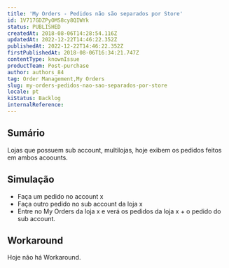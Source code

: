 ```yaml
---
title: 'My Orders - Pedidos não são separados por Store'
id: 1V717GDZPyOMS8cy8QIWYk
status: PUBLISHED
createdAt: 2018-08-06T14:28:54.116Z
updatedAt: 2022-12-22T14:46:22.352Z
publishedAt: 2022-12-22T14:46:22.352Z
firstPublishedAt: 2018-08-06T16:34:21.747Z
contentType: knownIssue
productTeam: Post-purchase
author: authors_84
tag: Order Management,My Orders
slug: my-orders-pedidos-nao-sao-separados-por-store
locale: pt
kiStatus: Backlog
internalReference: 
---
```


## Sumário

Lojas que possuem sub account, multilojas, hoje exibem os pedidos feitos em ambos acoounts.

## Simulação


- Faça um pedido no account x
- Faça outro pedido no sub account da loja x 
- Entre no My Orders da loja x e verá os pedidos da loja x + o pedido do sub account.










## Workaround

Hoje não há Workaround.


